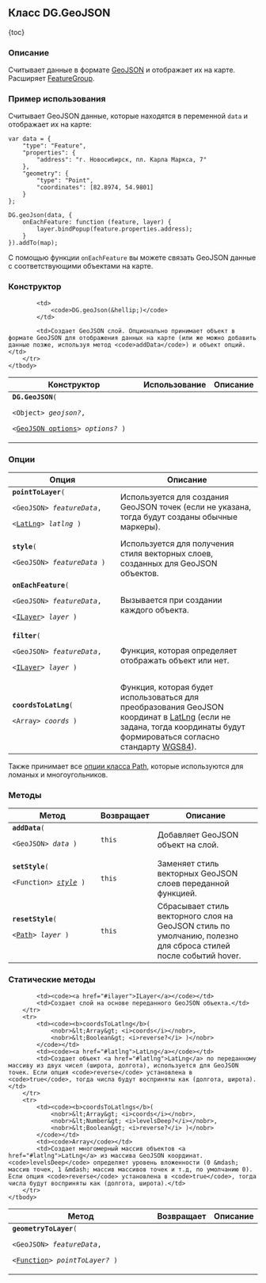 ## Класс DG.GeoJSON

{toc}

### Описание

Считывает данные в формате <a href="http://geojson.org/geojson-spec.html" target="_blank">GeoJSON</a> и отображает их на карте. Расширяет [FeatureGroup](#).

### Пример использования

Считывает GeoJSON данные, которые находятся в переменной `data` и отображает их на карте:

    var data = {
        "type": "Feature",
        "properties": {
            "address": "г. Новосибирск, пл. Карла Маркса, 7"
        },
        "geometry": {
            "type": "Point",
            "coordinates": [82.8974, 54.9801]
        }
    };

    DG.geoJson(data, {
        onEachFeature: function (feature, layer) {
            layer.bindPopup(feature.properties.address);
        }
    }).addTo(map);

С помощью функции `onEachFeature` вы можете связать GeoJSON данные с соответствующими объектами на карте.

### Конструктор
<table>
    <thead>
        <tr>
            <th>Конструктор</th>
            <th>Использование</th>
            <th>Описание</th>
        </tr>
    </thead>
    <tbody>
        <tr>
            <td><code><b>DG.GeoJSON</b>(
                <nobr>&lt;Object&gt; <i>geojson?</i></nobr>,
                <nobr>&lt;<a href="#опции">GeoJSON options</a>&gt; <i>options?</i> )</nobr>
            </code></td>

            <td>
                <code>DG.geoJson(&hellip;)</code>
            </td>

            <td>Создает GeoJSON слой. Опционально принимает объект в формате GeoJSON для отображения данных на карте (или же можно добавить данные позже, используя метод <code>addData</code>) и объект опций.</td>
        </tr>
    </tbody>
</table>

### Опции
<table>
    <thead>
        <tr>
            <th>Опция</th>
            <th>Описание</th>
        </tr>
    </thead>
    <tbody>
        <tr id="geojson-pointtolayer">
            <td><code><b>pointToLayer</b>(
                <nobr>&lt;GeoJSON&gt; <i>featureData</i></nobr>,
                <nobr>&lt;<a href="#latlng">LatLng</a>&gt; <i>latlng</i> )</nobr>
            </code></td>
            <td>Используется для создания GeoJSON точек (если не указана, тогда будут созданы обычные маркеры).</td>
        </tr>
        <tr id="geojson-style">
            <td><code><b>style</b>(
                <nobr>&lt;GeoJSON&gt; <i>featureData</i> )</nobr>
            </code></td>
            <td>Используется для получения стиля векторных слоев, созданных для GeoJSON объектов.</td>
        </tr>
        <tr id="geojson-oneachfeature">
            <td><code><b>onEachFeature</b>(
                <nobr>&lt;GeoJSON&gt; <i>featureData</i></nobr>,
                <nobr>&lt;<a href="#ilayer">ILayer</a>&gt; <i>layer</i> )</nobr>
            </code></td>
            <td>Вызывается при создании каждого объекта.</td>
        </tr>
        <tr id="geojson-filter">
            <td><code><b>filter</b>(
                <nobr>&lt;GeoJSON&gt; <i>featureData</i></nobr>,
                <nobr>&lt;<a href="#ilayer">ILayer</a>&gt; <i>layer</i> )</nobr>
            </code></td>
            <td>Функция, которая определяет отображать объект или нет.</td>
        </tr>
        <tr id="geojson-coordstolatlng">
            <td><code><b>coordsToLatLng</b>(
                <nobr>&lt;Array&gt; <i>coords</i></nobr> )</nobr>
            </code></td>
            <td>Функция, которая будет использоваться для преобразования GeoJSON координат в <a href="#latlng">LatLng</a> (если не задана, тогда координаты будут формироваться согласно стандарту <a href="http://ru.wikipedia.org/wiki/WGS_84" target="_blank">WGS84</a>).</td>
        </tr>
    </tbody>
</table>

<p>Также принимает все <a href="#path-options">опции класса Path</a>, которые используются для ломаных и многоугольников.</p>

### Методы
<table>
    <thead>
        <tr>
            <th>Метод</th>
            <th>Возвращает</th>
            <th>Описание</th>
        </tr>
    </thead>
    <tbody>
        <tr>
            <td><code><b>addData</b>(
                <nobr>&lt;GeoJSON&gt; <i>data</i> )</nobr>
            </code></td>
            <td><code>this</code></td>
            <td>Добавляет GeoJSON объект на слой.</td>
        </tr>
        <tr id="geojson-setstyle">
            <td><code><b>setStyle</b>(
                <nobr>&lt;Function&gt; <i><a href="#geojson-style">style</a></i> )</nobr>
            </code></td>
            <td><code>this</code></td>
            <td>Заменяет стиль векторных GeoJSON слоев переданной функцией.</td>
        </tr>
        <tr id="geojson-resetstyle">
            <td><code><b>resetStyle</b>(
                <nobr>&lt;<a href="#path">Path</a>&gt; <i>layer</i> )</nobr>
            </code></td>
            <td><code>this</code></td>
            <td>Сбрасывает стиль векторного слоя на GeoJSON стиль по умолчанию, полезно для сброса стилей после событий hover.</td>
        </tr>
    </tbody>
</table>

### Статические методы
<table>
    <thead>
        <tr>
            <th>Метод</th>
            <th>Возвращает</th>
            <th>Описание</th>
        </tr>
    </thead>
    <tbody>
        <tr>
            <td><code><b>geometryToLayer</b>(
                <nobr>&lt;GeoJSON&gt; <i>featureData</i></nobr>,
                <nobr>&lt;<a href="#geojson-pointtolayer">Function</a>&gt; <i>pointToLayer?</i> )</nobr>
            </code></td>

            <td><code><a href="#ilayer">ILayer</a></code></td>
            <td>Создает слой на основе переданного GeoJSON объекта.</td>
        </tr>
        <tr>
            <td><code><b>coordsToLatlng</b>(
                <nobr>&lt;Array&gt; <i>coords</i></nobr>,
                <nobr>&lt;Boolean&gt; <i>reverse?</i> )</nobr>
            </code></td>
            <td><code><a href="#latlng">LatLng</a></code></td>
            <td>Создает объект <a href="#latlng">LatLng</a> по переданному массиву из двух чисел (широта, долгота), используется для GeoJSON точек. Если опция <code>reverse</code> установлена в <code>true</code>, тогда числа будут восприняты как (долгота, широта).</td>
        </tr>
        <tr>
            <td><code><b>coordsToLatlngs</b>(
                <nobr>&lt;Array&gt; <i>coords</i></nobr>,
                <nobr>&lt;Number&gt; <i>levelsDeep?</i></nobr>,
                <nobr>&lt;Boolean&gt; <i>reverse?</i> )</nobr>
            </code></td>
            <td><code>Array</code></td>
            <td>Создает многомерный массив объектов <a href="#latlng">LatLng</a> из массива GeoJSON координат. <code>levelsDeep</code> определяет уровень вложенности (0 &mdash; массив точек, 1 &mdash; массив массивов точек и т.д, по умолчанию 0). Если опция <code>reverse</code> установлена в <code>true</code>, тогда числа будут восприняты как (долгота, широта).</td>
        </tr>
    </tbody>
</table>